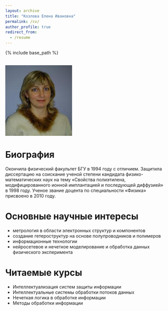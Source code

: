 ```yaml
---
layout: archive
title: "Козлова Елена Ивановна"
permalink: /cv/
author_profile: true
redirect_from:
  - /resume
---
```


{% include base_path %}

<br/><img src='/images/supervisor.jpg'>

Биография
======
Окончила физический факультет БГУ в 1994 году с отличием. Защитила диссертацию на соискание ученой степени кандидата физико-математических наук на тему «Свойства полиэтилена, модифицированного ионной имплантацией и последующей диффузией» в 1998 году. Ученое звание доцента по специальности «Физика» присвоено в 2010 году.

Основные научные интересы
======
* метрология в области электронных структур и компонентов
* создание гетероструктур на основе полупроводников и полимеров
* информационные технологии
* нейросетевое и нечеткое моделирование и обработка данных физического эксперимента

  
Читаемые курсы
======
* Интеллектуализация  систем защиты информации
* Интеллектуальные системы обработки потоков данных
* Нечеткая логика в обработке информации
* Методы обработки информации
